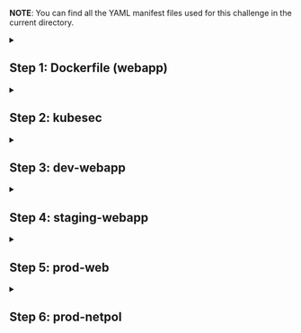 **NOTE**: You can find all the YAML manifest files used for this challenge in the current directory.

<details>

<summary><h2>Step 1: Dockerfile (webapp)</h2></summary>

*Click on Dockerfile(webapp) icon present in the interactive architecture diagram in the challenge lab*

### Task 1: Run as non root (instead, use correct application user)

Run the below command to see the Dockerfile.

```bash
root@controlplan$ cat webapp/Dockerfile
```

![images](../pictures/2/1_1_1.PNG)

You can see in the above image that the container is run as a root user, whereas the flask app is run as user worker. As per the challenge, the container should run as a non root user (application user)

Refer to this [article](https://www.geeksforgeeks.org/docker-user-instruction/ "Docker USER instruction") for an overview of USER command.

In the Dockerfile, replace 'USER root' with 'USER worker'

### Task 2: Avoid exposing unnecessary ports

In the Dockerfile, you can see that two ports are exposed with 'EXPOSE' command.

Refer to this [article](https://www.geeksforgeeks.org/docker-expose-instruction/ "Docker EXPOSE instruction") for an overview of EXPOSE command.

Port 8080 is used by the flask app. Port 22 is used for SSH connections, which is not required in this case. So you can remove 'EXPOSE 22' from the Dockerfile.

### Task 3: Avoid copying the 'Dockerfile' and other unnecessary files and directories in to the image. Move the required files and directories (app.py, requirements.txt and the templates directory) to a subdirectory called 'app' under 'webapp' and update the COPY instruction in the 'Dockerfile' accordingly.

See the COPY command of Dockerfile, it copies all the files and directories present in webapp directory in to the image. 

Execute the following commands to move webapp/app.py, webapp/requirements.txt, webapp/templates to app under webapp.

Refer to this [article](https://www.geeksforgeeks.org/docker-copy-instruction/ "Docker COPY instruction") for an overview of COPY command.

```bash
root@controlplan$ cd webapp
root@controlplan$ mkdir app
root@controlplan$ mv app.py app
root@controlplan$ mv requirements.txt app
root@controlplan$ mv templates app
```

Now update the COPY command to copy all files from app directory to /opt

COPY /app /opt/

The final Dockerfile will have the following commands.

```Dockerfile
FROM python:3.6-alpine
RUN pip install flask
COPY /app /opt/
EXPOSE 8080
RUN adduser -D worker
WORKDIR /opt
USER worker
ENTRYPOINT ["python", "app.py"]
```

Update the Dockerfile and save it.

You can click on the 'Check' button to verify that this task is now completed.

### Task 4: Once the security issues are fixed, rebuild this image locally with the tag 'kodekloud/webapp-color:stable'

Refer to this [article](https://devopscube.com/build-docker-image/ "Docker BUILD image") for an overview of Docker BUILD command.

Run the following command to build the image locally.

```bash
root@controlplan$ docker build -t kodekloud/webapp-color:stable .
```

You can click on the 'Check' button to verify that this task is now completed.

</details>

<details>

<summary><h2>Step 2: kubesec</h2></summary>

*Click on kubesec icon present in the interactive architecture diagram in the challenge lab*

*Find all the YAML files used in this step under kubesec folder inside this directory*

### Task 1: Fix issues with the '/root/dev-webapp.yaml' file which was used to deploy the 'dev-webapp' pod in the 'dev' namespace.

As mentioned in the challenge, first, we need to identify issues with YAML manifests file with kubesec.

Run the following command to explore kubesec.

```bash
root@controlplan$ kubesec
```

![images](../pictures/2/2_1_1.PNG)

In the above image, you can see that using 'scan' command, kubesec scans kubernetes resource YAML. So, let's run the below command to examine kubesec scan in detail.

```bash
root@controlplan$ kubesec scan
```

![images](../pictures/2/2_1_2.PNG)

See the examples mentioned in the above image. Let's run the following command to scan the YAML file.

```bash
root@controlplan$ kubesec scan dev-webapp.yaml
```

![images](../pictures/2/2_1_3.PNG)

In the above image, we can see that there are two critical issues with dev-webapp.yaml. Let's modify the dev-webapp.yaml file accordingly.

![images](../pictures/2/2_1_4.PNG)

See the above image, change the allowPrivilegeEscalation to false and remove SYS_ADMIN from capabilities.

You can click on the 'Check' button to verify that this task is now completed.

### Task 2: Redeploy the 'dev-webapp' pod once issues are fixed with the image 'kodekloud/webapp-color:stable'

Edit the dev-webapp.yaml file and update the image.

```bash
root@controlplan$ vim dev-webapp.yaml
```

![images](../pictures/2/2_2_1.PNG)

Save the file and exit.

Run the following command to delete the dev-webapp pod and create a new dev-webapp pod.

```bash
root@controlplan$ kubectl delete pod -n dev dev-webapp --force --grace-period=0
root@controlplan$ kubectl apply -f dev-webapp.yaml
```

You can click on the 'Check' button to verify that this task is now completed.

### Task 3: Fix issues with the '/root/staging-webapp.yaml' file which was used to deploy the 'staging-webapp' pod in the 'staging' namespace.

As mentioned in the challenge, first, we need to identify issues with YAML manifests file with kubesec. Let's run the following command to scan the YAML file.

```bash
root@controlplan$ kubesec scan staging-webapp.yaml
```

![images](../pictures/2/2_3_1.PNG)

In the above image, we can see that there are two critical issues with staging-webapp.yaml. Let's modify the staging-webapp.yaml file accordingly.

![images](../pictures/2/2_3_2.PNG)

See the above image, change the allowPrivilegeEscalation to false and remove SYS_ADMIN from capabilities.

You can click on the 'Check' button to verify that this task is now completed.

### Task 4: Redeploy the 'staging-webapp' pod once issues are fixed with the image 'kodekloud/webapp-color:stable'

Edit the staging-webapp.yaml file and update the image.

```bash
root@controlplan$ vim staging-webapp.yaml
```

![images](../pictures/2/2_4_1.PNG)

Save the file and exit.

Run the following command to delete the dev-webapp pod and create a new dev-webapp pod.

```bash
root@controlplan$ kubectl delete pod -n staging staging-webapp --force --grace-period=0
root@controlplan$ kubectl apply -f staging-webapp.yaml
```

You can click on the 'Check' button to verify that this task is now completed.

</details>

<details>

<summary><h2>Step 3: dev-webapp</h2></summary>

*Click on dev-webapp icon present in the interactive architecture diagram in the challenge lab*

*Find all the YAML files used in this step under dev-webapp folder inside this directory*

### Task 1: This pod can be accessed using the 'kubectl exec' command. We want to make sure that this does not happen. Use a startupProbe to remove all shells before the container startup. Use 'initialDelaySeconds' and 'periodSeconds' of '5'

We need to remove all shells of this container using startupProbe. Let's first identify all the shells of this container. Run the below mentioned commands.

```bash
root@controlplan$ kubectl exec -it -n dev dev-webapp -- /bin/sh
root@controlplan$ cat /etc/shells
```

![images](../pictures/2/3_1_1.PNG)

See the above image, we need to remove /bin/sh and /bin/ash shells from this container.

Edit the dev-webapp.yaml file and add code snippet to include startupProbe.

Refer to this [article](https://kubernetes.io/docs/tasks/configure-pod-container/configure-liveness-readiness-startup-probes/ "Startup Probes") for an overview of startupProbes.

```bash
root@controlplan$ vim dev-webapp.yaml
```

![images](../pictures/2/3_1_2.PNG)

Save the file and exit.

Run the following command to delete the dev-webapp pod and create a new dev-webapp pod.

```bash
root@controlplan$ kubectl delete pod -n dev dev-webapp --force --grace-period=0
root@controlplan$ kubectl apply -f dev-webapp.yaml
```

You can click on the 'Check' button to verify that this task is now completed.

</details>

<details>

<summary><h2>Step 4: staging-webapp</h2></summary>

*Click on staging-webapp icon present in the interactive architecture diagram in the challenge lab*

*Find all the YAML files used in this step under staging-webapp folder inside this directory*

### Task 1: This pod can be accessed using the 'kubectl exec' command. We want to make sure that this does not happen. Use a startupProbe to remove all shells before the container startup. Use 'initialDelaySeconds' and 'periodSeconds' of '5'

Similar to dev-webapp, we need to remove all shells of this container using startupProbe. Let's first identify all the shells of this container. Run the below mentioned commands.

```bash
root@controlplan$ kubectl exec -it -n staging staging-webapp -- /bin/sh
root@controlplan$ cat /etc/shells
```

![images](../pictures/2/4_1_1.PNG)

See the above image, we need to remove /bin/sh and /bin/ash shells from this container.

Edit the staging-webapp.yaml file and add code snippet to include startupProbe. StartupProbe removes the shells as soon as container is started so that no one can exec into the pod.

```bash
root@controlplan$ vim staging-webapp.yaml
```

![images](../pictures/2/4_1_2.PNG)

Save the file and exit.

Run the following command to delete the dev-webapp pod and create a new dev-webapp pod.

```bash
root@controlplan$ kubectl delete pod -n staging staging-webapp --force --grace-period=0
root@controlplan$ kubectl apply -f staging-webapp.yaml
```

You can click on the 'Check' button to verify that this task is now completed.

</details>

<details>

<summary><h2>Step 5: prod-web</h2></summary>

*Click on prod-web icon present in the interactive architecture diagram in the challenge lab*

*Find all the YAML files used in this step under prodNamespace folder inside this directory*

### Task 1: The deployment has a secret hardcoded. Instead, create a secret called 'prod-db' for all the hardcoded values and consume the secret values as environment variables within the deployment.

Run the following command to store the deployment manifest file.

```bash
root@controlplan$ kubectl get deployments -n prod prod-web -o yaml > deployment.yaml
```

Below image shows the hardcoded secrets present in deployment.yaml

![images](../pictures/2/5_1_1.PNG)

Create a secret.yaml file and store these variables in base64 encoded format.

Run the following command to get the base64 encoded values.

```bash
root@controlplan$ echo -n 'prod-db' | base64
root@controlplan$ echo -n 'root' | base64
root@controlplan$ echo -n  'paswrd' | base64
```

```bash
root@controlplan$ vim secret.yaml 
```

```YAML
apiVersion: v1
kind: Secret
metadata:
  name: prod-db
  namespace: prod
data:
  DB_Host: cHJvZC1kYg==
  DB_User: cm9vdA==
  DB_Password: cGFzd3Jk
```

Open the deployment.yaml and remove prepopulated fields like annotations, etc. Remove the hardcoded values and add a refernce to secret as environment variable, as shown in the image below.

![images](../pictures/2/5_1_2.PNG)

Refer to this [article](https://kubernetes.io/docs/tasks/inject-data-application/distribute-credentials-secure/#configure-all-key-value-pairs-in-a-secret-as-container-environment-variables "Secret as env variable") for a guide on how to configure all key value pairs in a secret as container environment variables.

(The resulting deployment file is also present in this directory by the name of deployment.yaml, you can use it directly)

Now delete the existing deployment, create secret and new deployment using that secret, by running the following command.

```bash
root@controlplan$ kubectl delete deployment -n prod prod-web 
root@controlplan$ kubectl apply -f secret.yaml
root@controlplan$ kubectl apply -f deployment.yaml 
```

You can click on the 'Check' button to verify that this task is now completed.

</details>

<details>

<summary><h2>Step 6: prod-netpol</h2></summary>

*Click on prod-netpol icon present in the interactive architecture diagram in the challenge lab*

*Find all the YAML files used in this step under prodNamespace folder inside this directory*

### Task 1: Use a network policy called 'prod-netpol' that will only allow traffic only within the 'prod' namespace. All the traffic from other namespaces should be denied.

Create a network policy that satifies the traffic requirements. Refer to netpol.yaml file present in this directory.

To get the label for the prod namespace, run the following command.

```bash
root@controlplan$ kubectl get namespace --show-labels 
```

![images](../pictures/2/6_1_1.PNG)

Refer to this [article](https://kubernetes.io/docs/concepts/services-networking/network-policies/ "Network Policy") for a guide on how to create network policies.

```bash
root@controlplan$ vim netpol.yaml 
```

```YAML
apiVersion: networking.k8s.io/v1
kind: NetworkPolicy
metadata:
  name: prod-netpol
  namespace: prod
spec:
  podSelector: {}
  policyTypes:
    - Ingress
  ingress:
    - from:
        - namespaceSelector:
            matchLabels:
              kubernetes.io/metadata.name: prod
```

The network policy is applied in namespace 'prod'. It selects all the pods of namespace prod and only ingress rule is applied. Ingress traffic is only allowed from pods that are in namespace having label as 'kubernetes.io/metadata.name: prod'.

Apply the network policy file by running the following command.

```bash
root@controlplan$ kubectl apply -f netpol.yaml 
```

You can click on the 'Check' button to verify that all the tasks are now completed.

## init.sh

In this directory, you will find a bash script 'init.sh', this bash script contains all the commands used to solve this challenge. So, you can run this bash script to solve the challenge in a single go. Before executing the bash script make sure you have uploaded the Dockerfile, dev-webapp/dev-webapp.yaml, staging-webapp/staging-webapp.yaml, prodNamespace/deployment.yaml, prodNamespace/netpol.yaml, prodNamespace/secret.yaml in the challenge lab.

</details>